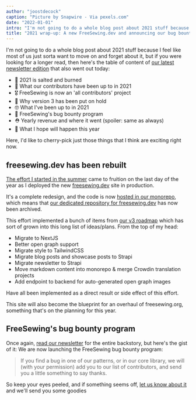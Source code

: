 ```yaml
---
author: "joostdecock"
caption: "Picture by Snapwire - Via pexels.com"
date: "2022-01-01"
intro: "I'm not going to do a whole blog post about 2021 stuff because I feel like most of us just sorta want to move on and forget about it, but if you were looking for a longer read, then here's the table of content of our latest newsletter edition that also went out today:"
title: "2021 wrap-up: A new FreeSewing.dev and announcing our bug bounty program"
---
```




I'm not going to do a whole blog post about 2021 stuff because I feel like most of us just sorta want to move on and forget about it, but if you were looking for a longer read, then here's the table of content of [our latest newsletter edition](/newsletter/2022q1/) that also went out today:

- 🎉 2021 is salted and burned
- 🧐 What our contributors have been up to in 2021
- 🎖️ FreeSewing is now an 'all contributors' project
- 🚧 Why version 3 has been put on hold
- 🤓 What I've been up to in 2021
- 🐛 FreeSewing's bug bounty program
- ⛑️ Yearly revenue and where it went (spoiler: same as always)
- 🤞 What I hope will happen this year

Here, I'd like to cherry-pick just those things that I think are exciting right now.

## freesewing.dev has been rebuilt

[The effort I started in the summer](https://freesewing.dev/blog/project-2022) came to fruition on the last day of the year as I deployed the new [freesewing.dev](https://freesewing.dev/blog/project-2022) site in production.

It's a complete redesign, and the code is now [hosted in our monorepo](https://github.com/freesewing/freesewing), which means that [our dedicated repository for freesewing.dev](https://github.com/freesewing/freesewing.dev) has now been archived.

This effort implemented a bunch of items from [our v3 roadmap](https://github.com/freesewing/freesewing/discussions/1278) which has sort of grown into this long list of ideas/plans. From the top of my head:

- Migrate to NextJS
- Better open graph support
- Migrate style to TailwindCSS
- Migrate blog posts and showcase posts to Strapi
- Migrate newsletter to Strapi
- Move markdown content into monorepo & merge Crowdin translation projects
- Add endpoint to backend for auto-generated open graph images

Have all been implemented as a direct result or side effect of this effort. 

This site will also become the blueprint for an overhaul of freesewing.org, something that's on the planning for this year.

## FreeSewing's bug bounty program

Once again, [read our newsletter](/newsletter/2022q1/) for the entire backstory, but here's the gist of it: We are now launching the FreeSewing bug bounty program:

> If you find a bug in one of our patterns, or in our core library, we will (with your permission) add you to our list of contributors, and send you a little something to say thanks.

So keep your eyes peeled, and if something seems off, [let us know about it](https://discord.freesewing.org/) and we'll send you some goodies
